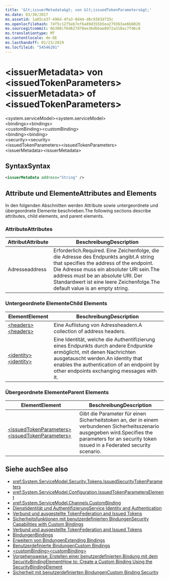 ```yaml
---
title: '&lt;issuerMetadata&gt; von &lt;issuedTokenParameters&gt;'
ms.date: 03/30/2017
ms.assetid: 1a85ca37-496d-4fa3-8d44-d6c9383d735c
ms.openlocfilehash: 74f5c1275eb7ef6a89d355b5ea279363ae6b8026
ms.sourcegitcommit: 6b308cf6d627d78ee36dbbae8972a310ac7fd6c8
ms.translationtype: MT
ms.contentlocale: de-DE
ms.lasthandoff: 01/23/2019
ms.locfileid: "54546201"
---
```

# <a name="ltissuermetadatagt-of-ltissuedtokenparametersgt"></a><span data-ttu-id="79449-102">&lt;issuerMetadata&gt; von &lt;issuedTokenParameters&gt;</span><span class="sxs-lookup"><span data-stu-id="79449-102">&lt;issuerMetadata&gt; of &lt;issuedTokenParameters&gt;</span></span>
<span data-ttu-id="79449-103">\<system.serviceModel></span><span class="sxs-lookup"><span data-stu-id="79449-103">\<system.serviceModel></span></span>  
<span data-ttu-id="79449-104">\<bindings></span><span class="sxs-lookup"><span data-stu-id="79449-104">\<bindings></span></span>  
<span data-ttu-id="79449-105">\<customBinding></span><span class="sxs-lookup"><span data-stu-id="79449-105">\<customBinding></span></span>  
<span data-ttu-id="79449-106">\<binding></span><span class="sxs-lookup"><span data-stu-id="79449-106">\<binding></span></span>  
<span data-ttu-id="79449-107">\<security></span><span class="sxs-lookup"><span data-stu-id="79449-107">\<security></span></span>  
<span data-ttu-id="79449-108">\<issuedTokenParameters></span><span class="sxs-lookup"><span data-stu-id="79449-108">\<issuedTokenParameters></span></span>  
<span data-ttu-id="79449-109">\<issuerMetadata></span><span class="sxs-lookup"><span data-stu-id="79449-109">\<issuerMetadata></span></span>  
  
## <a name="syntax"></a><span data-ttu-id="79449-110">Syntax</span><span class="sxs-lookup"><span data-stu-id="79449-110">Syntax</span></span>  
  
```xml  
<issuerMetaData address="String" />
```  
  
## <a name="attributes-and-elements"></a><span data-ttu-id="79449-111">Attribute und Elemente</span><span class="sxs-lookup"><span data-stu-id="79449-111">Attributes and Elements</span></span>  
 <span data-ttu-id="79449-112">In den folgenden Abschnitten werden Attribute sowie untergeordnete und übergeordnete Elemente beschrieben.</span><span class="sxs-lookup"><span data-stu-id="79449-112">The following sections describe attributes, child elements, and parent elements.</span></span>  
  
### <a name="attributes"></a><span data-ttu-id="79449-113">Attribute</span><span class="sxs-lookup"><span data-stu-id="79449-113">Attributes</span></span>  
  
|<span data-ttu-id="79449-114">Attribut</span><span class="sxs-lookup"><span data-stu-id="79449-114">Attribute</span></span>|<span data-ttu-id="79449-115">Beschreibung</span><span class="sxs-lookup"><span data-stu-id="79449-115">Description</span></span>|  
|---------------|-----------------|  
|<span data-ttu-id="79449-116">Adresse</span><span class="sxs-lookup"><span data-stu-id="79449-116">address</span></span>|<span data-ttu-id="79449-117">Erforderlich.</span><span class="sxs-lookup"><span data-stu-id="79449-117">Required.</span></span> <span data-ttu-id="79449-118">Eine Zeichenfolge, die die Adresse des Endpunkts angibt.</span><span class="sxs-lookup"><span data-stu-id="79449-118">A string that specifies the address of the endpoint.</span></span> <span data-ttu-id="79449-119">Die Adresse muss ein absoluter URI sein.</span><span class="sxs-lookup"><span data-stu-id="79449-119">The address must be an absolute URI.</span></span> <span data-ttu-id="79449-120">Der Standardwert ist eine leere Zeichenfolge.</span><span class="sxs-lookup"><span data-stu-id="79449-120">The default value is an empty string.</span></span>|  
  
### <a name="child-elements"></a><span data-ttu-id="79449-121">Untergeordnete Elemente</span><span class="sxs-lookup"><span data-stu-id="79449-121">Child Elements</span></span>  
  
|<span data-ttu-id="79449-122">Element</span><span class="sxs-lookup"><span data-stu-id="79449-122">Element</span></span>|<span data-ttu-id="79449-123">Beschreibung</span><span class="sxs-lookup"><span data-stu-id="79449-123">Description</span></span>|  
|-------------|-----------------|  
|[<span data-ttu-id="79449-124">\<headers></span><span class="sxs-lookup"><span data-stu-id="79449-124">\<headers></span></span>](../../../../../docs/framework/configure-apps/file-schema/wcf/headers-element.md)|<span data-ttu-id="79449-125">Eine Auflistung von Adressheadern.</span><span class="sxs-lookup"><span data-stu-id="79449-125">A collection of address headers.</span></span>|  
|[<span data-ttu-id="79449-126">\<identity></span><span class="sxs-lookup"><span data-stu-id="79449-126">\<identity></span></span>](../../../../../docs/framework/configure-apps/file-schema/wcf/identity.md)|<span data-ttu-id="79449-127">Eine Identität, welche die Authentifizierung eines Endpunkts durch andere Endpunkte ermöglicht, mit denen Nachrichten ausgetauscht werden.</span><span class="sxs-lookup"><span data-stu-id="79449-127">An identity that enables the authentication of an endpoint by other endpoints exchanging messages with it.</span></span>|  
  
### <a name="parent-elements"></a><span data-ttu-id="79449-128">Übergeordnete Elemente</span><span class="sxs-lookup"><span data-stu-id="79449-128">Parent Elements</span></span>  
  
|<span data-ttu-id="79449-129">Element</span><span class="sxs-lookup"><span data-stu-id="79449-129">Element</span></span>|<span data-ttu-id="79449-130">Beschreibung</span><span class="sxs-lookup"><span data-stu-id="79449-130">Description</span></span>|  
|-------------|-----------------|  
|[<span data-ttu-id="79449-131">\<issuedTokenParameters></span><span class="sxs-lookup"><span data-stu-id="79449-131">\<issuedTokenParameters></span></span>](../../../../../docs/framework/configure-apps/file-schema/wcf/issuedtokenparameters.md)|<span data-ttu-id="79449-132">Gibt die Parameter für einen Sicherheitstoken an, der in einem verbundenen Sicherheitsszenario ausgegeben wird.</span><span class="sxs-lookup"><span data-stu-id="79449-132">Specifies the parameters for an security token issued in a Federated security scenario.</span></span>|  
  
## <a name="see-also"></a><span data-ttu-id="79449-133">Siehe auch</span><span class="sxs-lookup"><span data-stu-id="79449-133">See also</span></span>
- <xref:System.ServiceModel.Security.Tokens.IssuedSecurityTokenParameters>
- <xref:System.ServiceModel.Configuration.IssuedTokenParametersElement>
- <xref:System.ServiceModel.Channels.CustomBinding>
- [<span data-ttu-id="79449-134">Dienstidentität und Authentifizierung</span><span class="sxs-lookup"><span data-stu-id="79449-134">Service Identity and Authentication</span></span>](../../../../../docs/framework/wcf/feature-details/service-identity-and-authentication.md)
- [<span data-ttu-id="79449-135">Verbund und ausgestellte Token</span><span class="sxs-lookup"><span data-stu-id="79449-135">Federation and Issued Tokens</span></span>](../../../../../docs/framework/wcf/feature-details/federation-and-issued-tokens.md)
- [<span data-ttu-id="79449-136">Sicherheitsfunktionen mit benutzerdefinierten Bindungen</span><span class="sxs-lookup"><span data-stu-id="79449-136">Security Capabilities with Custom Bindings</span></span>](../../../../../docs/framework/wcf/feature-details/security-capabilities-with-custom-bindings.md)
- [<span data-ttu-id="79449-137">Verbund und ausgestellte Token</span><span class="sxs-lookup"><span data-stu-id="79449-137">Federation and Issued Tokens</span></span>](../../../../../docs/framework/wcf/feature-details/federation-and-issued-tokens.md)
- [<span data-ttu-id="79449-138">Bindungen</span><span class="sxs-lookup"><span data-stu-id="79449-138">Bindings</span></span>](../../../../../docs/framework/wcf/bindings.md)
- [<span data-ttu-id="79449-139">Erweitern von Bindungen</span><span class="sxs-lookup"><span data-stu-id="79449-139">Extending Bindings</span></span>](../../../../../docs/framework/wcf/extending/extending-bindings.md)
- [<span data-ttu-id="79449-140">Benutzerdefinierte Bindungen</span><span class="sxs-lookup"><span data-stu-id="79449-140">Custom Bindings</span></span>](../../../../../docs/framework/wcf/extending/custom-bindings.md)
- [<span data-ttu-id="79449-141">\<customBinding></span><span class="sxs-lookup"><span data-stu-id="79449-141">\<customBinding></span></span>](../../../../../docs/framework/configure-apps/file-schema/wcf/custombinding.md)
- [<span data-ttu-id="79449-142">Vorgehensweise: Erstellen einer benutzerdefinierten Bindung mit dem SecurityBindingElement</span><span class="sxs-lookup"><span data-stu-id="79449-142">How to: Create a Custom Binding Using the SecurityBindingElement</span></span>](../../../../../docs/framework/wcf/feature-details/how-to-create-a-custom-binding-using-the-securitybindingelement.md)
- [<span data-ttu-id="79449-143">Sicherheit mit benutzerdefinierten Bindungen</span><span class="sxs-lookup"><span data-stu-id="79449-143">Custom Binding Security</span></span>](../../../../../docs/framework/wcf/samples/custom-binding-security.md)
